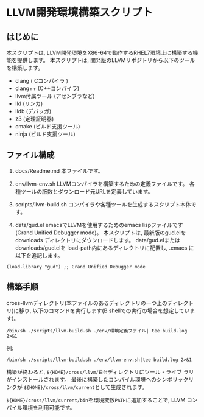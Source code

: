 # LLVM開発環境構築スクリプト

## はじめに

  本スクリプトは, LLVM開発環境をX86-64で動作するRHEL7環境上に構築する機能を提供します。
  本スクリプトは, 開発版のLLVMリポジトリから以下のツールを構築します。

  * clang ( Cコンパイラ )
  * clang++ (C++コンパイラ)
  * llvm付属ツール (アセンブラなど)
  * lld (リンカ)
  * lldb (デバッガ)
  * z3 (定理証明器)
  * cmake (ビルド支援ツール)
  * ninja  (ビルド支援ツール)

## ファイル構成

1. docs/Readme.md       本ファイルです。

2. env/llvm-env.sh   LLVMコンパイラを構築するための定義ファイルです。
                     各種ツールの版数とダウンロード元URLを定義しています。

3. scripts/llvm-build.sh コンパイラや各種ツールを生成するスクリプト本体です。

4. data/gud.el      emacsでLLVMを使用するためのemacs lispファイルです
                     (Grand Unified Debugger mode)。
					本スクリプトは, 最新版のgud.elをdownloads
					ディレクトリにダウンロードします。
					data/gud.elまたはdownloads/gud.elを
                    load-path内にあるディレクトリに配置し, .emacs
		            に以下を追記します。

```
(load-library "gud") ;; Grand Unified Debugger mode
```

## 構築手順

cross-llvmディレクトリ(本ファイルのあるディレクトリの一つ上のディレクトリ)に移り, 
以下のコマンドを実行します(B shellでの実行の場合を想定しています)。

```
/bin/sh ./scripts/llvm-build.sh ./env/環境定義ファイル| tee build.log 2>&1     
```

例:
```
/bin/sh ./scripts/llvm-build.sh ./env/llvm-env.sh|tee build.log 2>&1
```

構築が終わると, `${HOME}/cross/llvm/日付`ディレクトリにツール・ライブ
ラリがインストールされます。 最後に構築したコンパイル環境へのシンボリックリンクが
`${HOME}/cross/llvm/current`として生成されます。 

`${HOME}/cross/llvm/current/bin`を環境変数`PATH`に追加することで, LLVM
コンパイル環境を利用可能です。 

